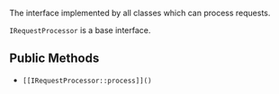 The interface implemented by all classes which can process requests.

`IRequestProcessor` is a base interface.

## Public Methods

* `[[IRequestProcessor::process]]()`

